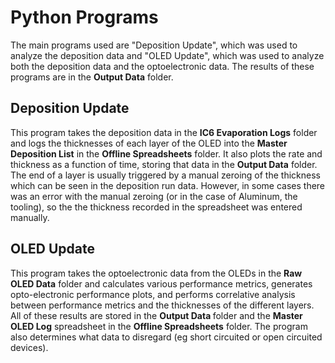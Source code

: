 <h1>Python Programs</h1>

The main programs used are "Deposition Update", which was used to analyze the deposition data and "OLED Update", which was used to analyze both the deposition data and the optoelectronic data. The results of these programs are in the <b>Output Data</b> folder.

<h2>Deposition Update</h2>

This program takes the deposition data in the <b>IC6 Evaporation Logs</b> folder and logs the thicknesses of each layer of the OLED into the <b>Master Deposition List</b> in the <b>Offline Spreadsheets</b> folder. It also plots the rate and thickness as a function of time, storing that data in the <b>Output Data</b> folder. The end of a layer is usually triggered by a manual zeroing of the thickness which can be seen in the deposition run data. However, in some cases there was an error with the manual zeroing (or in the case of Aluminum, the tooling), so the the thickness recorded in the spreadsheet was entered manually.

<h2>OLED Update</h2>

This program takes the optoelectronic data from the OLEDs in the <b>Raw OLED Data</b> folder and calculates various performance metrics, generates opto-electronic performance plots, and performs correlative analysis between performance metrics and the thicknesses of the different layers. All of these results are stored in the <b>Output Data </b> folder and the <b>Master OLED Log</b> spreadsheet in the <b>Offline Spreadsheets</b> folder. The program also determines what data to disregard (eg short circuited or open circuited devices). 
